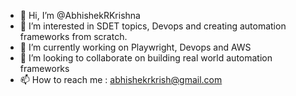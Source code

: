 - 👋 Hi, I’m @AbhishekRKrishna
- 👀 I’m interested in SDET topics, Devops and creating automation frameworks from scratch.
- 🌱 I’m currently working on  Playwright, Devops and AWS
- 💞️ I’m looking to collaborate on building real world automation frameworks
- 📫 How to reach me : abhishekrkrish@gmail.com

<!---
AbhishekRKrish/AbhishekRKrish is a ✨ special ✨ repository because its `README.md` (this file) appears on your GitHub profile.
You can click the Preview link to take a look at your changes.
--->
